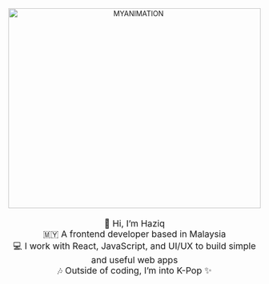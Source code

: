 <div align="center" style="margin-bottom: 20px;">
  <img width="100%" height="400px" src="https://github.com/user-attachments/assets/256fa1b7-452a-44fc-825c-8e762b1b166f" alt="MYANIMATION">
</div>

<p align="center" style="font-size: 1.1rem;">
  👋 Hi, I’m Haziq <br>
  🇲🇾 A frontend developer based in Malaysia<br>
  💻 I work with React, JavaScript, and UI/UX to build simple and useful web apps<br>
  🎶 Outside of coding, I’m into K-Pop ✨
</p>

